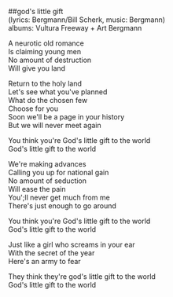 ##god's little gift  
(lyrics: Bergmann/Bill Scherk, music: Bergmann)  
albums: Vultura Freeway + Art Bergmann  
  
A neurotic old romance  
Is claiming young men  
No amount of destruction  
Will give you land  
  
Return to the holy land  
Let's see what you've planned  
What do the chosen few  
Choose for you  
Soon we'll be a page in your history  
But we will never meet again  
  
You think you're God's little gift to the world  
God's little gift to the world  
  
We're making advances  
Calling you up for national gain  
No amount of seduction  
Will ease the pain  
You';ll never get much from me  
There's just enough to go around  
  
You think you're God's little gift to the world  
God's little gift to the world  
  
Just like a girl who screams in your ear  
With the secret of the year  
Here's an army to fear  
  
They think they're god's little gift to the world  
God's little gift to the world  
